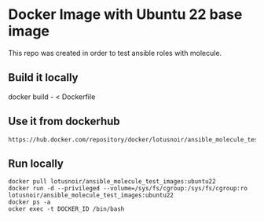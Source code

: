 
# Docker Image with Ubuntu 22 base image

This repo was created in order to test ansible roles with molecule.

## Build it locally

  docker build - < Dockerfile

## Use it from dockerhub

    https://hub.docker.com/repository/docker/lotusnoir/ansible_molecule_test_images:ubuntu22


## Run locally
    docker pull lotusnoir/ansible_molecule_test_images:ubuntu22
    docker run -d --privileged --volume=/sys/fs/cgroup:/sys/fs/cgroup:ro lotusnoir/ansible_molecule_test_images:ubuntu22
    docker ps -a
    ocker exec -t DOCKER_ID /bin/bash

